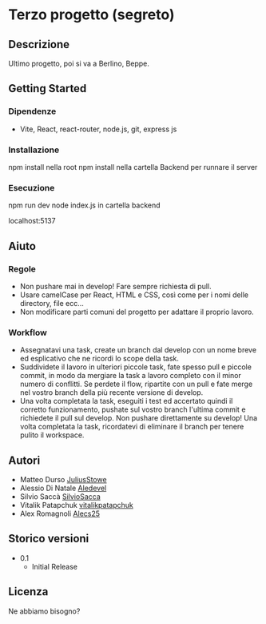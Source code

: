 # Terzo progetto (segreto)

## Descrizione

Ultimo progetto, poi si va a Berlino, Beppe.

## Getting Started

### Dipendenze

* Vite, React, react-router, node.js, git, express js


### Installazione

npm install nella root
npm install nella cartella Backend per runnare il server

### Esecuzione 

npm run dev
node index.js in cartella backend

localhost:5137

## Aiuto
### Regole 

* Non pushare mai in develop! Fare sempre richiesta di pull.
* Usare camelCase per React, HTML e CSS, così come per i nomi delle directory, file ecc...
* Non modificare parti comuni del progetto per adattare il proprio lavoro.

### Workflow
* Assegnatavi una task, create un branch dal develop con un nome breve ed esplicativo che ne ricordi lo scope della task.
* Suddividete il lavoro in ulteriori piccole task, fate spesso pull e piccole commit, in modo da mergiare la task a lavoro completo con il minor numero di conflitti. Se perdete il flow, ripartite con un pull e fate merge nel vostro branch della più recente versione di develop.
* Una volta completata la task, eseguiti i test ed accertato quindi il corretto funzionamento, pushate sul vostro branch l'ultima commit e richiedete il pull sul develop. Non pushare direttamente su develop! Una volta completata la task, ricordatevi di eliminare il branch per tenere pulito il workspace.


## Autori
* Matteo Durso
[JuliusStowe](https://github.com/JuliusStowe)
* Alessio Di Natale
[Aledevel](https://github.com/Aledevel)
* Silvio Saccà
[SilvioSacca](https://github.com/SilvioSacca)
* Vitalik Patapchuk
[vitalikpatapchuk](https://github.com/vitalikpatapchuk)
* Alex Romagnoli
[Alecs25](https://github.com/Alecs25)



## Storico versioni

* 0.1
    * Initial Release

## Licenza

Ne abbiamo bisogno?

